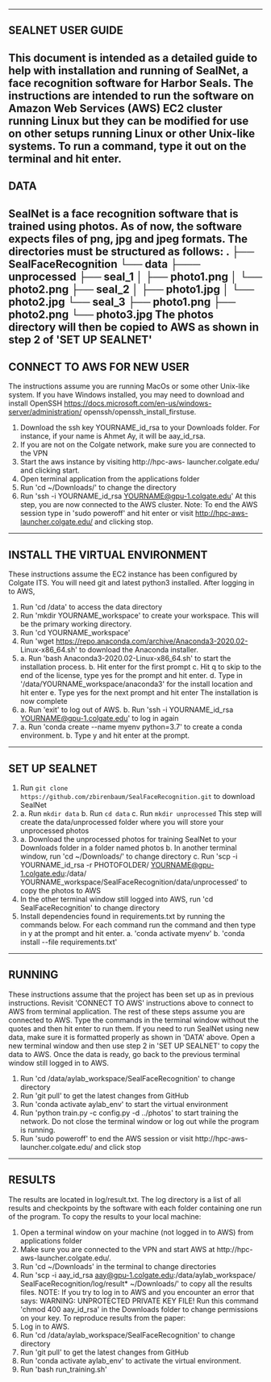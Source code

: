--------------------------------
SEALNET USER GUIDE
--------------------------------
This document is intended as a detailed guide to help with
installation and running of
SealNet, a face recognition software for Harbor Seals. The
instructions are intended to
run the software on Amazon Web Services (AWS) EC2 cluster running
Linux but they can be
modified for use on other setups running Linux or other Unix-like
systems.
To run a command, type it out on the terminal and hit enter.
--------------------------------
DATA
--------------------------------
SealNet is a face recognition software that is trained using photos.
As of now, the software
expects files of png, jpg and jpeg formats.
The directories must be structured as follows:
.
├── SealFaceRecognition
└── data
    ├─── unprocessed 
        ├── seal_1
        │   ├── photo1.png
        │   └── photo2.png
        ├── seal_2
        │   ├── photo1.jpg
        │   └── photo2.jpg
        └── seal_3
            ├── photo1.png
            ├── photo2.png
            └── photo3.jpg
The photos directory will then be copied to AWS as shown in step 2 of
'SET UP SEALNET'
--------------------------------
CONNECT TO AWS FOR NEW USER
--------------------------------
The instructions assume you are running MacOs or some other Unix-like
system. If you have
Windows installed, you may need to download and install OpenSSH
https://docs.microsoft.com/en-us/windows-server/administration/
openssh/openssh_install_firstuse.
1. Download the ssh key YOURNAME_id_rsa to your Downloads folder.
For instance, if your name is Ahmet Ay, it will be aay_id_rsa.
2. If you are not on the Colgate network, make sure you are connected
to the VPN
3. Start the aws instance by visiting http://hpc-aws-
launcher.colgate.edu/ and clicking start.
4. Open terminal application from the applications folder
5. Run 'cd ~/Downloads/' to change the directory
6. Run 'ssh -i YOURNAME_id_rsa YOURNAME@gpu-1.colgate.edu'
At this step, you are now connected to the AWS cluster. 
Note: To end the AWS session type in 'sudo poweroff' and hit enter
or visit http://hpc-aws-launcher.colgate.edu/ and clicking stop.
--------------------------------
INSTALL THE VIRTUAL ENVIRONMENT
--------------------------------
These instructions assume the EC2 instance has been configured by
Colgate ITS. You will need
git and latest python3 installed. After logging in to AWS,
1. Run 'cd /data' to access the data directory
2. Run 'mkdir YOURNAME_workspace' to create your workspace. This will be
the primary working directory.
3. Run 'cd YOURNAME_workspace'
4. Run 'wget https://repo.anaconda.com/archive/Anaconda3-2020.02-
Linux-x86_64.sh' to download the
   Anaconda installer.
5.  a. Run 'bash Anaconda3-2020.02-Linux-x86_64.sh' to start the
installation process.
    b. Hit enter for the first prompt
    c. Hit q to skip to the end of the license, type yes for the
prompt and hit enter.
    d. Type in '/data/YOURNAME_workspace/anaconda3' for the install
location and hit enter
    e. Type yes for the next prompt and hit enter
    The installation is now complete
6.  a. Run 'exit' to log out of AWS.
    b. Run 'ssh -i YOURNAME_id_rsa YOURNAME@gpu-1.colgate.edu' to log in again
7.  a. Run 'conda create --name myenv python=3.7' to create a
conda environment.
    b. Type y and hit enter at the prompt.
--------------------------------
SET UP SEALNET
--------------------------------
1. Run `git clone https://github.com/zbirenbaum/SealFaceRecognition.git` to
download SealNet
2.  a. Run `mkdir data`
    b. Run `cd data`
    c. Run `mkdir unprocessed` 
    This step will create the data/unprocessed folder where you will store your 
    unprocessed photos
3. a. Download the unprocessed photos for training SealNet to your Downloads
folder in a folder named photos
    b. In another terminal window, run 'cd ~/Downloads/' to change
directory
    c. Run 'scp -i YOURNAME_id_rsa -r PHOTOFOLDER/ YOURNAME@gpu-1.colgate.edu:/data/
YOURNAME_workspace/SealFaceRecognition/data/unprocessed' to
       copy the photos to AWS
4. In the other terminal window still logged into AWS, run 'cd
SealFaceRecognition' to change directory
5. Install dependencies found in requirements.txt by running the
commands below. For each command
   run the command and then type in y at the prompt and hit enter.
    a. 'conda activate myenv'
    b. 'conda install --file requirements.txt'
--------------------------------
RUNNING
--------------------------------
These instructions assume that the project has been set up as in
previous instructions.
Revisit 'CONNECT TO AWS' instructions above to connect to AWS from
terminal application.
The rest of these steps assume you are connected to AWS. Type the
commands in the terminal window
without the quotes and then hit enter to run them.
If you need to run SealNet using new data, make sure it is formatted
properly as shown in 'DATA'
above. Open a new terminal window and then use step 2 in 'SET UP
SEALNET' to copy the data to AWS.
Once the data is ready, go back to the previous terminal window still
logged in to AWS.
1. Run 'cd /data/aylab_workspace/SealFaceRecognition' to change
directory
2. Run 'git pull' to get the latest changes from GitHub
3. Run 'conda activate aylab_env' to start the virtual environment
4. Run 'python train.py -c config.py -d ../photos' to start training
the network. Do not close the
   terminal window or log out while the program is running.
5. Run 'sudo poweroff' to end the AWS session or visit http://hpc-aws-
launcher.colgate.edu/ and
   click stop
--------------------------------
RESULTS
--------------------------------
The results are located in log/result.txt. The log directory is a list
of all results and
checkpoints by the software with each folder containing one run of the
program.
To copy the results to your local machine:
 
1. Open a terminal window on your machine (not logged in to AWS) from
applications folder
2. Make sure you are connected to the VPN and start AWS at http://hpc-
aws-launcher.colgate.edu/.
3. Run 'cd ~/Downloads' in the terminal to change directories
4. Run 'scp -i aay_id_rsa aay@gpu-1.colgate.edu:/data/aylab_workspace/
SealFaceRecognition/log/result* ~/Downloads/' to copy all the results
files.
NOTE:
If you try to log in to AWS and you encounter an error that says:
    WARNING: UNPROTECTED PRIVATE KEY FILE!
Run this command 'chmod 400 aay_id_rsa' in the Downloads folder to
change permissions on your key.
To reproduce results from the paper:
1. Log in to AWS.
2. Run 'cd /data/aylab_workspace/SealFaceRecognition' to change
directory
3. Run 'git pull' to get the latest changes from GitHub
4. Run 'conda activate aylab_env' to activate the virtual environment.
5. Run 'bash run_training.sh'